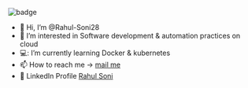 ![badge](https://komarev.com/ghpvc/?username=Rahul-Soni28)

- 👋 Hi, I’m @Rahul-Soni28
- 👀 I’m interested in Software development & automation practices on cloud
- 💻: I’m currently learning Docker & kubernetes
- 📫 How to reach me -> [mail me](mailto:rahul989741@gmail.com)
- 🔵 LinkedIn Profile [Rahul Soni ](https://www.linkedin.com/in/rahul-soni-6592811b2/)

<!---
Rahul-Soni28/Rahul-Soni28 is a ✨ special ✨ repository because its `README.md` (this file) appears on your GitHub profile.
You can click the Preview link to take a look at your changes.
--->
